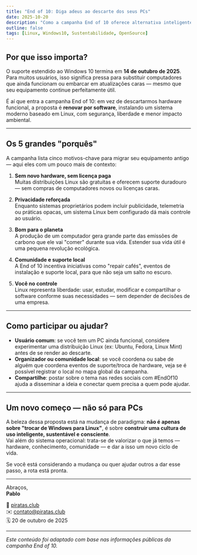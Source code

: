 ```yaml
---
title: "End of 10: Diga adeus ao descarte dos seus PCs"
date: 2025-10-20
description: "Como a campanha End of 10 oferece alternativa inteligente ao fim de suporte do Windows 10"
outline: false
tags: [Linux, Windows10, Sustentabilidade, OpenSource]
---
```


## Por que isso importa?

O suporte estendido ao Windows 10 termina em **14 de outubro de 2025**. Para muitos usuários, isso significa pressa para substituir computadores que ainda funcionam ou embarcar em atualizações caras — mesmo que seu equipamento continue perfeitamente útil.

É aí que entra a campanha End of 10: em vez de descartarmos hardware funcional, a proposta é **renovar por software**, instalando um sistema moderno baseado em Linux, com segurança, liberdade e menor impacto ambiental.

---

## Os 5 grandes "porquês"

A campanha lista cinco motivos-chave para migrar seu equipamento antigo — aqui eles com um pouco mais de contexto:

1. **Sem novo hardware, sem licença paga**  
   Muitas distribuições Linux são gratuitas e oferecem suporte duradouro — sem compras de computadores novos ou licenças caras.

2. **Privacidade reforçada**  
   Enquanto sistemas proprietários podem incluir publicidade, telemetria ou práticas opacas, um sistema Linux bem configurado dá mais controle ao usuário.

3. **Bom para o planeta**  
   A produção de um computador gera grande parte das emissões de carbono que ele vai "comer" durante sua vida. Estender sua vida útil é uma pequena revolução ecológica.

4. **Comunidade e suporte local**  
   A End of 10 incentiva iniciativas como "repair cafés", eventos de instalação e suporte local, para que não seja um salto no escuro.

5. **Você no controle**  
   Linux representa liberdade: usar, estudar, modificar e compartilhar o software conforme suas necessidades — sem depender de decisões de uma empresa.

---

## Como participar ou ajudar?

- **Usuário comum**: se você tem um PC ainda funcional, considere experimentar uma distribuição Linux (ex: Ubuntu, Fedora, Linux Mint) antes de se render ao descarte.
- **Organizador ou comunidade local**: se você coordena ou sabe de alguém que coordena eventos de suporte/troca de hardware, veja se é possível registrar o local no mapa global da campanha.
- **Compartilhe**: postar sobre o tema nas redes sociais com #EndOf10 ajuda a disseminar a ideia e conectar quem precisa a quem pode ajudar.

---

## Um novo começo — não só para PCs

A beleza dessa proposta está na mudança de paradigma: **não é apenas sobre "trocar de Windows para Linux"**, é sobre **construir uma cultura de uso inteligente, sustentável e consciente**.  
Vai além do sistema operacional: trata-se de valorizar o que já temos — hardware, conhecimento, comunidade — e dar a isso um novo ciclo de vida.

Se você está considerando a mudança ou quer ajudar outros a dar esse passo, a rota está pronta.

---

Abraços,  
**Pablo**

📡 [piratas.club](https://piratas.club)  
✉️ contato@piratas.club  
🗓️ 20 de outubro de 2025

---

*Este conteúdo foi adaptado com base nas informações públicas da campanha End of 10.*

